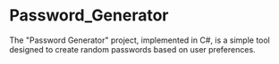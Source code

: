 # Password_Generator
The "Password Generator" project, implemented in C#, is a simple tool designed to create random passwords based on user preferences.
